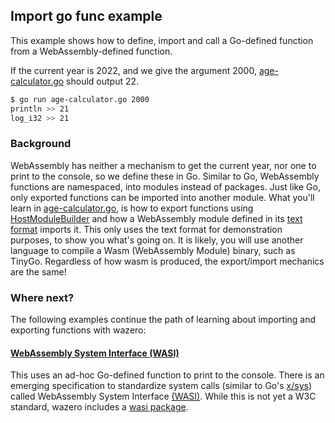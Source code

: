 ## Import go func example

This example shows how to define, import and call a Go-defined function from a WebAssembly-defined function.

If the current year is 2022, and we give the argument 2000, [age-calculator.go](age-calculator.go) should output 22.
```bash
$ go run age-calculator.go 2000
println >> 21
log_i32 >> 21
```

### Background

WebAssembly has neither a mechanism to get the current year, nor one to print to the console, so we define these in Go.
Similar to Go, WebAssembly functions are namespaced, into modules instead of packages. Just like Go, only exported
functions can be imported into another module. What you'll learn in [age-calculator.go](age-calculator.go), is how to
export functions using [HostModuleBuilder](https://pkg.go.dev/github.com/bananabytelabs/wazero#HostModuleBuilder) and how a
WebAssembly module defined in its [text format](https://www.w3.org/TR/2019/REC-wasm-core-1-20191205/#text-format%E2%91%A0)
imports it. This only uses the text format for demonstration purposes, to show you what's going on. It is likely, you
will use another language to compile a Wasm (WebAssembly Module) binary, such as TinyGo. Regardless of how wasm is
produced, the export/import mechanics are the same!

### Where next?

The following examples continue the path of learning about importing and exporting functions with wazero:

#### [WebAssembly System Interface (WASI)](../../imports/wasi_snapshot_preview1/example)

This uses an ad-hoc Go-defined function to print to the console. There is an emerging specification to standardize
system calls (similar to Go's [x/sys](https://pkg.go.dev/golang.org/x/sys/unix)) called WebAssembly System Interface
[(WASI)](https://github.com/WebAssembly/WASI). While this is not yet a W3C standard, wazero includes a
[wasi package](https://pkg.go.dev/github.com/bananabytelabs/wazero/wasi).
